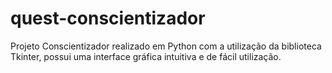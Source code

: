 # quest-conscientizador
Projeto Conscientizador realizado em Python com a utilização da biblioteca Tkinter, possui uma interface gráfica intuitiva e de fácil utilização.
